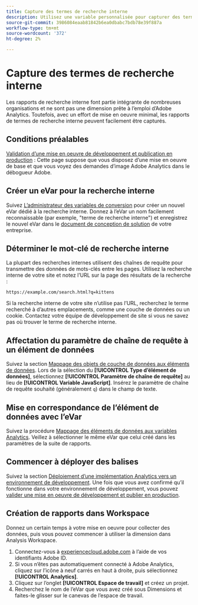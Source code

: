 ```yaml
---
title: Capture des termes de recherche interne
description: Utilisez une variable personnalisée pour capturer des termes de recherche interne.
source-git-commit: 3986084eaab81842b6ea0dbabc7bdb78e39f887a
workflow-type: tm+mt
source-wordcount: '372'
ht-degree: 2%

---
```



# Capture des termes de recherche interne

Les rapports de recherche interne font partie intégrante de nombreuses organisations et ne sont pas une dimension prête à l’emploi d’Adobe Analytics. Toutefois, avec un effort de mise en oeuvre minimal, les rapports de termes de recherche interne peuvent facilement être capturés.

## Conditions préalables

[Validation d’une mise en oeuvre de développement et publication en production](../launch/validate-publish-prod.md) : Cette page suppose que vous disposez d’une mise en oeuvre de base et que vous voyez des demandes d’image Adobe Analytics dans le débogueur Adobe.

## Créer un eVar pour la recherche interne

Suivez [L’administrateur des variables de conversion](/help/admin/admin/conversion-var-admin/conversion-var-admin.md) pour créer un nouvel eVar dédié à la recherche interne. Donnez à l’eVar un nom facilement reconnaissable (par exemple, &quot;terme de recherche interne&quot;) et enregistrez le nouvel eVar dans le [document de conception de solution](../prepare/solution-design.md) de votre entreprise.

## Déterminer le mot-clé de recherche interne

La plupart des recherches internes utilisent des chaînes de requête pour transmettre des données de mots-clés entre les pages. Utilisez la recherche interne de votre site et notez l’URL sur la page des résultats de la recherche :

`https://example.com/search.html?q=kittens`

Si la recherche interne de votre site n’utilise pas l’URL, recherchez le terme recherché à d’autres emplacements, comme une couche de données ou un cookie. Contactez votre équipe de développement de site si vous ne savez pas où trouver le terme de recherche interne.

## Affectation du paramètre de chaîne de requête à un élément de données

Suivez la section [Mappage des objets de couche de données aux éléments de données](../launch/layer-to-elements.md). Lors de la sélection du **[!UICONTROL Type d’élément de données]**, sélectionnez **[!UICONTROL Paramètre de chaîne de requête]** au lieu de **[!UICONTROL Variable JavaScript]**. Insérez le paramètre de chaîne de requête souhaité (généralement `q`) dans le champ de texte.

## Mise en correspondance de l’élément de données avec l’eVar

Suivez la procédure [Mappage des éléments de données aux variables Analytics](../launch/elements-to-variable.md). Veillez à sélectionner le même eVar que celui créé dans les paramètres de la suite de rapports.

## Commencer à déployer des balises

Suivez la section [Déploiement d’une implémentation Analytics vers un environnement de développement](../launch/deploy-dev.md). Une fois que vous avez confirmé qu’il fonctionne dans votre environnement de développement, vous pouvez [valider une mise en oeuvre de développement et publier en production](../launch/validate-publish-prod.md).

## Création de rapports dans Workspace

Donnez un certain temps à votre mise en oeuvre pour collecter des données, puis vous pouvez commencer à utiliser la dimension dans Analysis Workspace.

1. Connectez-vous à [experiencecloud.adobe.com](https://experiencecloud.adobe.com) à l’aide de vos identifiants Adobe ID.
2. Si vous n’êtes pas automatiquement connecté à Adobe Analytics, cliquez sur l’icône à neuf carrés en haut à droite, puis sélectionnez **[!UICONTROL Analytics]**.
3. Cliquez sur l’onglet **[!UICONTROL Espace de travail]** et créez un projet.
4. Recherchez le nom de l’eVar que vous avez créé sous Dimensions et faites-le glisser sur le canevas de l’espace de travail.
